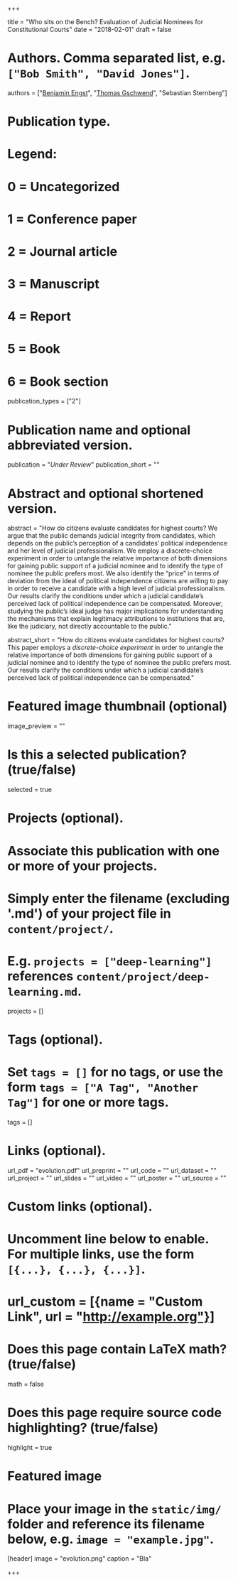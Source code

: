 +++

title = "Who sits on the Bench? Evaluation of Judicial Nominees for Constitutional Courts"
date = "2018-02-01"
draft = false

# Authors. Comma separated list, e.g. `["Bob Smith", "David Jones"]`.
authors = ["[Benjamin Engst](http://benjamin-engst.de/)", "[Thomas Gschwend](http://methods.sowi.uni-mannheim.de/thomas_gschwend/)", "Sebastian Sternberg"]

# Publication type.
# Legend:
# 0 = Uncategorized
# 1 = Conference paper
# 2 = Journal article
# 3 = Manuscript
# 4 = Report
# 5 = Book
# 6 = Book section
publication_types = ["2"]

# Publication name and optional abbreviated version.
publication = "*Under Review*"
publication_short = ""

# Abstract and optional shortened version.
abstract = "How do citizens evaluate candidates for highest courts? We argue that the public demands judicial integrity from candidates, which depends on the public’s perception of a candidates’ political independence and her level of judicial professionalism. We employ a discrete-choice experiment in order to untangle the relative importance of both dimensions for gaining public support of a judicial nominee and to identify the type of nominee the public prefers most. We also identify the “price” in terms of deviation from the ideal of political independence citizens are willing to pay in order to receive a candidate with a high level of judicial professionalism. Our results clarify the conditions under which a judicial candidate’s perceived lack of political independence can be compensated. Moreover, studying the public’s ideal judge has major implications for understanding the mechanisms that explain legitimacy attributions to institutions that are, like the judiciary, not directly accountable to the public."

abstract_short = "How do citizens evaluate candidates for highest courts? This paper employs a *discrete-choice experiment* in order to untangle the relative importance of both dimensions for gaining public support of a judicial nominee and to identify the type of nominee the public prefers most. Our results clarify the conditions under which a judicial candidate’s perceived lack of political independence can be compensated."

# Featured image thumbnail (optional)
image_preview = ""

# Is this a selected publication? (true/false)
selected = true

# Projects (optional).
#   Associate this publication with one or more of your projects.
#   Simply enter the filename (excluding '.md') of your project file in `content/project/`.
#   E.g. `projects = ["deep-learning"]` references `content/project/deep-learning.md`.
projects = []

# Tags (optional).
#   Set `tags = []` for no tags, or use the form `tags = ["A Tag", "Another Tag"]` for one or more tags.
tags = []

# Links (optional).
url_pdf = "evolution.pdf"
url_preprint = ""
url_code = ""
url_dataset = ""
url_project = ""
url_slides = ""
url_video = ""
url_poster = ""
url_source = ""

# Custom links (optional).
#   Uncomment line below to enable. For multiple links, use the form `[{...}, {...}, {...}]`.
# url_custom = [{name = "Custom Link", url = "http://example.org"}]

# Does this page contain LaTeX math? (true/false)
math = false

# Does this page require source code highlighting? (true/false)
highlight = true

# Featured image
# Place your image in the `static/img/` folder and reference its filename below, e.g. `image = "example.jpg"`.
[header]
image = "evolution.png"
caption = "Bla"

+++
